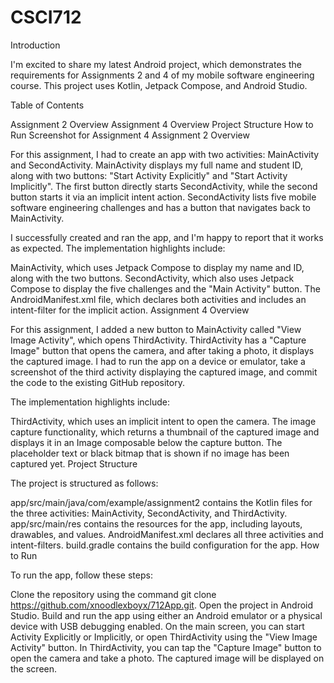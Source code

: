 # CSCI712
Introduction 

I'm excited to share my latest Android project, which demonstrates the requirements for Assignments 2 and 4 of my mobile software engineering course. This project uses Kotlin, Jetpack Compose, and Android Studio.

Table of Contents

Assignment 2 Overview Assignment 4 Overview Project Structure How to Run Screenshot for Assignment 4 Assignment 2 Overview

For this assignment, I had to create an app with two activities: MainActivity and SecondActivity. MainActivity displays my full name and student ID, along with two buttons: "Start Activity Explicitly" and "Start Activity Implicitly". The first button directly starts SecondActivity, while the second button starts it via an implicit intent action. SecondActivity lists five mobile software engineering challenges and has a button that navigates back to MainActivity.

I successfully created and ran the app, and I'm happy to report that it works as expected. The implementation highlights include:

MainActivity, which uses Jetpack Compose to display my name and ID, along with the two buttons. SecondActivity, which also uses Jetpack Compose to display the five challenges and the "Main Activity" button. The AndroidManifest.xml file, which declares both activities and includes an intent-filter for the implicit action. Assignment 4 Overview

For this assignment, I added a new button to MainActivity called "View Image Activity", which opens ThirdActivity. ThirdActivity has a "Capture Image" button that opens the camera, and after taking a photo, it displays the captured image. I had to run the app on a device or emulator, take a screenshot of the third activity displaying the captured image, and commit the code to the existing GitHub repository.

The implementation highlights include:

ThirdActivity, which uses an implicit intent to open the camera. The image capture functionality, which returns a thumbnail of the captured image and displays it in an Image composable below the capture button. The placeholder text or black bitmap that is shown if no image has been captured yet. Project Structure

The project is structured as follows:

app/src/main/java/com/example/assignment2 contains the Kotlin files for the three activities: MainActivity, SecondActivity, and ThirdActivity. app/src/main/res contains the resources for the app, including layouts, drawables, and values. AndroidManifest.xml declares all three activities and intent-filters. build.gradle contains the build configuration for the app. How to Run

To run the app, follow these steps:

Clone the repository using the command git clone https://github.com/xnoodlexboyx/712App.git. Open the project in Android Studio. Build and run the app using either an Android emulator or a physical device with USB debugging enabled. On the main screen, you can start Activity Explicitly or Implicitly, or open ThirdActivity using the "View Image Activity" button. In ThirdActivity, you can tap the "Capture Image" button to open the camera and take a photo. The captured image will be displayed on the screen.
